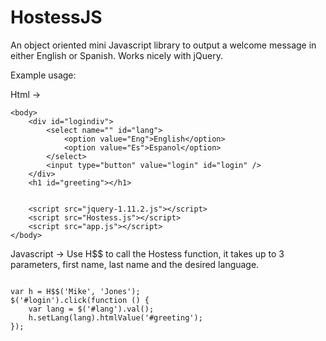 # HostessJS
An object oriented mini Javascript library to output a welcome message in either English or Spanish. Works nicely with jQuery.

Example usage:

Html ->

<html>
    <head>
    </head>

    <body>
        <div id="logindiv">
            <select name="" id="lang">
                <option value="Eng">English</option>
                <option value="Es">Espanol</option>
            </select>
            <input type="button" value="login" id="login" />
        </div>
        <h1 id="greeting"></h1>


        <script src="jquery-1.11.2.js"></script>
        <script src="Hostess.js"></script>
        <script src="app.js"></script>
    </body>
</html>



Javascript -> 
Use H$$ to call the Hostess function, it takes up to 3 parameters, first name, last name and the desired language.

<pre lang="javascript">
<code>
var h = H$$('Mike', 'Jones');
$('#login').click(function () {
    var lang = $('#lang').val();
    h.setLang(lang).htmlValue('#greeting');
});
</code>
</pre>
